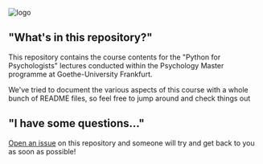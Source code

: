 ![logo](lecture/static/fpf_logo.png)

## "What's in this repository?"

This repository contains the course contents for the "Python for Psychologists" lectures conducted within the Psychology Master programme at Goethe-University Frankfurt.

We've tried to document the various aspects of this course with a whole bunch of README files, so feel free to jump around and check things out


## "I have some questions..."

[Open an issue]() on this repository and someone will try and get back to you as soon as possible!
